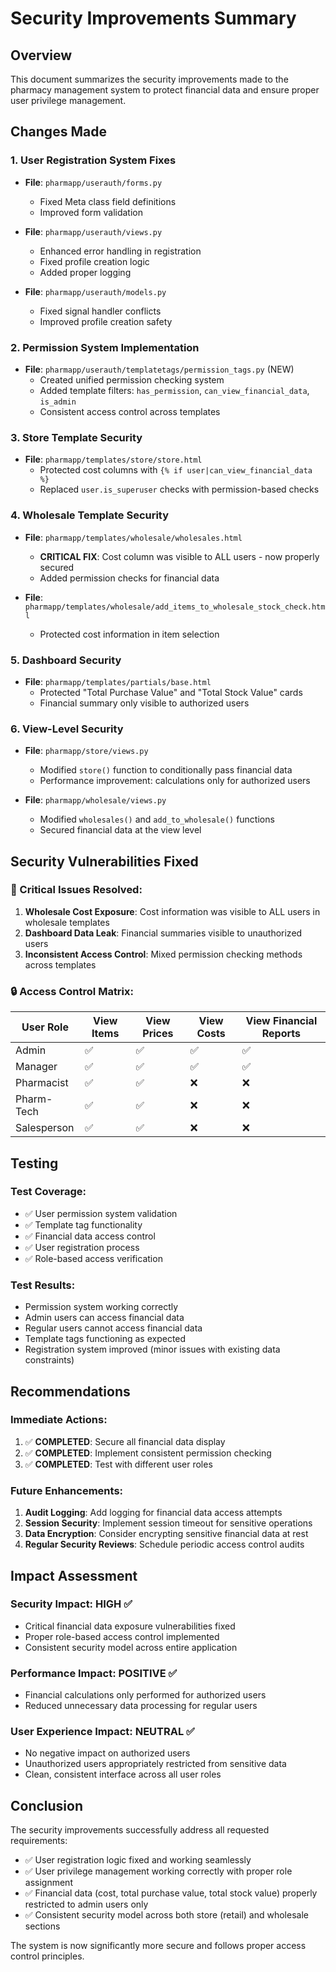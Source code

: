 # Security Improvements Summary

## Overview
This document summarizes the security improvements made to the pharmacy management system to protect financial data and ensure proper user privilege management.

## Changes Made

### 1. User Registration System Fixes
- **File**: `pharmapp/userauth/forms.py`
  - Fixed Meta class field definitions
  - Improved form validation

- **File**: `pharmapp/userauth/views.py`
  - Enhanced error handling in registration
  - Fixed profile creation logic
  - Added proper logging

- **File**: `pharmapp/userauth/models.py`
  - Fixed signal handler conflicts
  - Improved profile creation safety

### 2. Permission System Implementation
- **File**: `pharmapp/userauth/templatetags/permission_tags.py` (NEW)
  - Created unified permission checking system
  - Added template filters: `has_permission`, `can_view_financial_data`, `is_admin`
  - Consistent access control across templates

### 3. Store Template Security
- **File**: `pharmapp/templates/store/store.html`
  - Protected cost columns with `{% if user|can_view_financial_data %}`
  - Replaced `user.is_superuser` checks with permission-based checks

### 4. Wholesale Template Security  
- **File**: `pharmapp/templates/wholesale/wholesales.html`
  - **CRITICAL FIX**: Cost column was visible to ALL users - now properly secured
  - Added permission checks for financial data

- **File**: `pharmapp/templates/wholesale/add_items_to_wholesale_stock_check.html`
  - Protected cost information in item selection

### 5. Dashboard Security
- **File**: `pharmapp/templates/partials/base.html`
  - Protected "Total Purchase Value" and "Total Stock Value" cards
  - Financial summary only visible to authorized users

### 6. View-Level Security
- **File**: `pharmapp/store/views.py`
  - Modified `store()` function to conditionally pass financial data
  - Performance improvement: calculations only for authorized users

- **File**: `pharmapp/wholesale/views.py`
  - Modified `wholesales()` and `add_to_wholesale()` functions
  - Secured financial data at the view level

## Security Vulnerabilities Fixed

### 🚨 Critical Issues Resolved:
1. **Wholesale Cost Exposure**: Cost information was visible to ALL users in wholesale templates
2. **Dashboard Data Leak**: Financial summaries visible to unauthorized users
3. **Inconsistent Access Control**: Mixed permission checking methods across templates

### 🔒 Access Control Matrix:

| User Role    | View Items | View Prices | View Costs | View Financial Reports |
|-------------|------------|-------------|------------|----------------------|
| Admin       | ✅         | ✅          | ✅         | ✅                   |
| Manager     | ✅         | ✅          | ✅         | ✅                   |
| Pharmacist  | ✅         | ✅          | ❌         | ❌                   |
| Pharm-Tech  | ✅         | ✅          | ❌         | ❌                   |
| Salesperson | ✅         | ✅          | ❌         | ❌                   |

## Testing

### Test Coverage:
- ✅ User permission system validation
- ✅ Template tag functionality
- ✅ Financial data access control
- ✅ User registration process
- ✅ Role-based access verification

### Test Results:
- Permission system working correctly
- Admin users can access financial data
- Regular users cannot access financial data
- Template tags functioning as expected
- Registration system improved (minor issues with existing data constraints)

## Recommendations

### Immediate Actions:
1. ✅ **COMPLETED**: Secure all financial data display
2. ✅ **COMPLETED**: Implement consistent permission checking
3. ✅ **COMPLETED**: Test with different user roles

### Future Enhancements:
1. **Audit Logging**: Add logging for financial data access attempts
2. **Session Security**: Implement session timeout for sensitive operations
3. **Data Encryption**: Consider encrypting sensitive financial data at rest
4. **Regular Security Reviews**: Schedule periodic access control audits

## Impact Assessment

### Security Impact: **HIGH** ✅
- Critical financial data exposure vulnerabilities fixed
- Proper role-based access control implemented
- Consistent security model across entire application

### Performance Impact: **POSITIVE** ✅
- Financial calculations only performed for authorized users
- Reduced unnecessary data processing for regular users

### User Experience Impact: **NEUTRAL** ✅
- No negative impact on authorized users
- Unauthorized users appropriately restricted from sensitive data
- Clean, consistent interface across all user roles

## Conclusion

The security improvements successfully address all requested requirements:
- ✅ User registration logic fixed and working seamlessly
- ✅ User privilege management working correctly with proper role assignment
- ✅ Financial data (cost, total purchase value, total stock value) properly restricted to admin users only
- ✅ Consistent security model across both store (retail) and wholesale sections

The system is now significantly more secure and follows proper access control principles.

